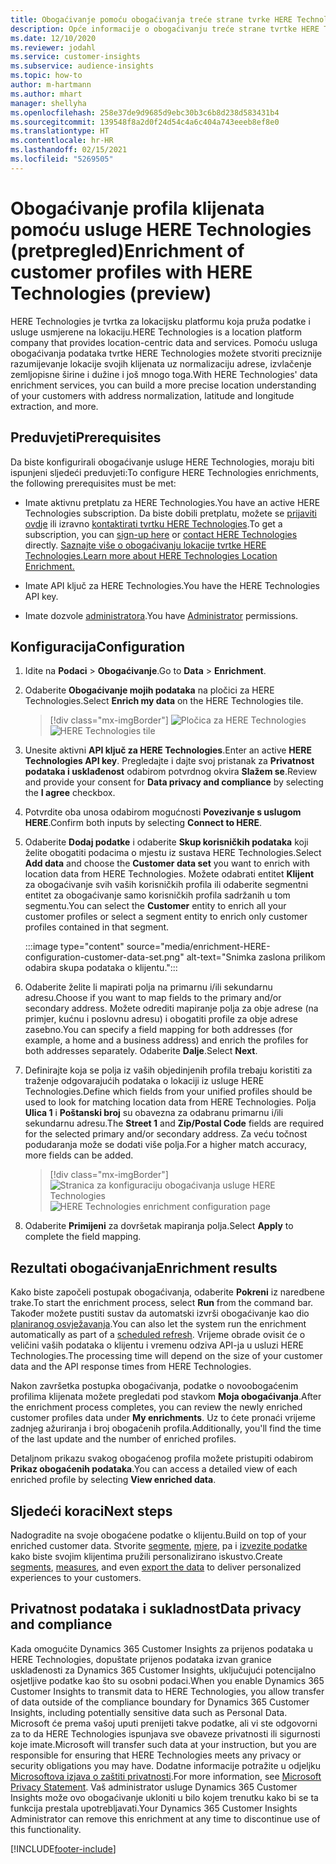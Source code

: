 ```yaml
---
title: Obogaćivanje pomoću obogaćivanja treće strane tvrke HERE Technologies
description: Opće informacije o obogaćivanju treće strane tvrtke HERE Technologies.
ms.date: 12/10/2020
ms.reviewer: jodahl
ms.service: customer-insights
ms.subservice: audience-insights
ms.topic: how-to
author: m-hartmann
ms.author: mhart
manager: shellyha
ms.openlocfilehash: 258e37de9d9685d9ebc30b3c6b8d238d583431b4
ms.sourcegitcommit: 139548f8a2d0f24d54c4a6c404a743eeeb8ef8e0
ms.translationtype: HT
ms.contentlocale: hr-HR
ms.lasthandoff: 02/15/2021
ms.locfileid: "5269505"
---
```

# <a name="enrichment-of-customer-profiles-with-here-technologies-preview"></a><span data-ttu-id="fb287-103">Obogaćivanje profila klijenata pomoću usluge HERE Technologies (pretpregled)</span><span class="sxs-lookup"><span data-stu-id="fb287-103">Enrichment of customer profiles with HERE Technologies (preview)</span></span>

<span data-ttu-id="fb287-104">HERE Technologies je tvrtka za lokacijsku platformu koja pruža podatke i usluge usmjerene na lokaciju.</span><span class="sxs-lookup"><span data-stu-id="fb287-104">HERE Technologies is a location platform company that provides location-centric data and services.</span></span> <span data-ttu-id="fb287-105">Pomoću usluga obogaćivanja podataka tvrtke HERE Technologies možete stvoriti preciznije razumijevanje lokacije svojih klijenata uz normalizaciju adrese, izvlačenje zemljopisne širine i dužine i još mnogo toga.</span><span class="sxs-lookup"><span data-stu-id="fb287-105">With HERE Technologies' data enrichment services, you can build a more precise location understanding of your customers with address normalization, latitude and longitude extraction, and more.</span></span>

## <a name="prerequisites"></a><span data-ttu-id="fb287-106">Preduvjeti</span><span class="sxs-lookup"><span data-stu-id="fb287-106">Prerequisites</span></span>

<span data-ttu-id="fb287-107">Da biste konfigurirali obogaćivanje usluge HERE Technologies, moraju biti ispunjeni sljedeći preduvjeti:</span><span class="sxs-lookup"><span data-stu-id="fb287-107">To configure HERE Technologies enrichments, the following prerequisites must be met:</span></span>

- <span data-ttu-id="fb287-108">Imate aktivnu pretplatu za HERE Technologies.</span><span class="sxs-lookup"><span data-stu-id="fb287-108">You have an active HERE Technologies subscription.</span></span> <span data-ttu-id="fb287-109">Da biste dobili pretplatu, možete se [prijaviti ovdje](https://developer.here.com/sign-up?utm_medium=referral&utm_source=Microsoft-Dynamics-CI&create=Freemium-Basic) ili izravno [kontaktirati tvrtku HERE Technologies](https://developer.here.com/help?utm_medium=referral&utm_source=Microsoft-Dynamics-CI#how-can-we-help-you).</span><span class="sxs-lookup"><span data-stu-id="fb287-109">To get a subscription, you can [sign-up here](https://developer.here.com/sign-up?utm_medium=referral&utm_source=Microsoft-Dynamics-CI&create=Freemium-Basic) or [contact HERE Technologies](https://developer.here.com/help?utm_medium=referral&utm_source=Microsoft-Dynamics-CI#how-can-we-help-you) directly.</span></span> [<span data-ttu-id="fb287-110">Saznajte više o obogaćivanju lokacije tvrtke HERE Technologies.</span><span class="sxs-lookup"><span data-stu-id="fb287-110">Learn more about HERE Technologies Location Enrichment.</span></span>](https://developer.here.com/location-enrichment?cid=Dev-MicrosoftDynamics-DB-0-Dev-&utm_source=MicrosoftDynamics&utm_medium=referral&utm_campaign=Online_Dev_ReferralMicrosoft)

- <span data-ttu-id="fb287-111">Imate API ključ za HERE Technologies.</span><span class="sxs-lookup"><span data-stu-id="fb287-111">You have the HERE Technologies API key.</span></span>

- <span data-ttu-id="fb287-112">Imate dozvole [administratora](permissions.md#administrator).</span><span class="sxs-lookup"><span data-stu-id="fb287-112">You have [Administrator](permissions.md#administrator) permissions.</span></span>

## <a name="configuration"></a><span data-ttu-id="fb287-113">Konfiguracija</span><span class="sxs-lookup"><span data-stu-id="fb287-113">Configuration</span></span>

1. <span data-ttu-id="fb287-114">Idite na **Podaci** > **Obogaćivanje**.</span><span class="sxs-lookup"><span data-stu-id="fb287-114">Go to **Data** > **Enrichment**.</span></span>

1. <span data-ttu-id="fb287-115">Odaberite **Obogaćivanje mojih podataka** na pločici za HERE Technologies.</span><span class="sxs-lookup"><span data-stu-id="fb287-115">Select **Enrich my data** on the HERE Technologies tile.</span></span>

   > [!div class="mx-imgBorder"]
   > <span data-ttu-id="fb287-116">![Pločica za HERE Technologies](media/HERE-tile.png "Pločica za HERE Technologies")</span><span class="sxs-lookup"><span data-stu-id="fb287-116">![HERE Technologies tile](media/HERE-tile.png "HERE Technologies tile")</span></span>

1. <span data-ttu-id="fb287-117">Unesite aktivni **API ključ za HERE Technologies**.</span><span class="sxs-lookup"><span data-stu-id="fb287-117">Enter an active **HERE Technologies API key**.</span></span> <span data-ttu-id="fb287-118">Pregledajte i dajte svoj pristanak za **Privatnost podataka i usklađenost** odabirom potvrdnog okvira **Slažem se**.</span><span class="sxs-lookup"><span data-stu-id="fb287-118">Review and provide your consent for **Data privacy and compliance** by selecting the **I agree** checkbox.</span></span> 

1. <span data-ttu-id="fb287-119">Potvrdite oba unosa odabirom mogućnosti **Povezivanje s uslugom HERE**.</span><span class="sxs-lookup"><span data-stu-id="fb287-119">Confirm both inputs by selecting **Connect to HERE**.</span></span>

1.  <span data-ttu-id="fb287-120">Odaberite **Dodaj podatke** i odaberite **Skup korisničkih podataka** koji želite obogatiti podacima o mjestu iz sustava HERE Technologies.</span><span class="sxs-lookup"><span data-stu-id="fb287-120">Select **Add data** and choose the **Customer data set** you want to enrich with location data from HERE Technologies.</span></span> <span data-ttu-id="fb287-121">Možete odabrati entitet **Klijent** za obogaćivanje svih vaših korisničkih profila ili odaberite segmentni entitet za obogaćivanje samo korisničkih profila sadržanih u tom segmentu.</span><span class="sxs-lookup"><span data-stu-id="fb287-121">You can select the **Customer** entity to enrich all your customer profiles or select a segment entity to enrich only customer profiles contained in that segment.</span></span>

    :::image type="content" source="media/enrichment-HERE-configuration-customer-data-set.png" alt-text="Snimka zaslona prilikom odabira skupa podataka o klijentu.":::

1. <span data-ttu-id="fb287-123">Odaberite želite li mapirati polja na primarnu i/ili sekundarnu adresu.</span><span class="sxs-lookup"><span data-stu-id="fb287-123">Choose if you want to map fields to the primary and/or secondary address.</span></span> <span data-ttu-id="fb287-124">Možete odrediti mapiranje polja za obje adrese (na primjer, kućnu i poslovnu adresu) i obogatiti profile za obje adrese zasebno.</span><span class="sxs-lookup"><span data-stu-id="fb287-124">You can specify a field mapping for both addresses (for example, a home and a business address) and enrich the profiles for both addresses separately.</span></span> <span data-ttu-id="fb287-125">Odaberite **Dalje**.</span><span class="sxs-lookup"><span data-stu-id="fb287-125">Select **Next**.</span></span>

1. <span data-ttu-id="fb287-126">Definirajte koja se polja iz vaših objedinjenih profila trebaju koristiti za traženje odgovarajućih podataka o lokaciji iz usluge HERE Technologies.</span><span class="sxs-lookup"><span data-stu-id="fb287-126">Define which fields from your unified profiles should be used to look for matching location data from HERE Technologies.</span></span> <span data-ttu-id="fb287-127">Polja **Ulica 1** i **Poštanski broj** su obavezna za odabranu primarnu i/ili sekundarnu adresu.</span><span class="sxs-lookup"><span data-stu-id="fb287-127">The **Street 1** and **Zip/Postal Code** fields are required for the selected primary and/or secondary address.</span></span> <span data-ttu-id="fb287-128">Za veću točnost podudaranja može se dodati više polja.</span><span class="sxs-lookup"><span data-stu-id="fb287-128">For a higher match accuracy, more fields can be added.</span></span>

   > [!div class="mx-imgBorder"]
   > <span data-ttu-id="fb287-129">![Stranica za konfiguraciju obogaćivanja usluge HERE Technologies](media/enrichment-HERE-configuration.png "Stranica za konfiguraciju obogaćivanja usluge HERE Technologies")</span><span class="sxs-lookup"><span data-stu-id="fb287-129">![HERE Technologies enrichment configuration page](media/enrichment-HERE-configuration.png "HERE Technologies enrichment configuration page")</span></span>

1. <span data-ttu-id="fb287-130">Odaberite **Primijeni** za dovršetak mapiranja polja.</span><span class="sxs-lookup"><span data-stu-id="fb287-130">Select **Apply** to complete the field mapping.</span></span>

## <a name="enrichment-results"></a><span data-ttu-id="fb287-131">Rezultati obogaćivanja</span><span class="sxs-lookup"><span data-stu-id="fb287-131">Enrichment results</span></span>

<span data-ttu-id="fb287-132">Kako biste započeli postupak obogaćivanja, odaberite **Pokreni** iz naredbene trake.</span><span class="sxs-lookup"><span data-stu-id="fb287-132">To start the enrichment process, select **Run** from the command bar.</span></span> <span data-ttu-id="fb287-133">Također možete pustiti sustav da automatski izvrši obogaćivanje kao dio [ planiranog osvježavanja](system.md#schedule-tab).</span><span class="sxs-lookup"><span data-stu-id="fb287-133">You can also let the system run the enrichment automatically as part of a [scheduled refresh](system.md#schedule-tab).</span></span> <span data-ttu-id="fb287-134">Vrijeme obrade ovisit će o veličini vaših podataka o klijentu i vremenu odziva API-ja u usluzi HERE Technologies.</span><span class="sxs-lookup"><span data-stu-id="fb287-134">The processing time will depend on the size of your customer data and the API response times from HERE Technologies.</span></span>

<span data-ttu-id="fb287-135">Nakon završetka postupka obogaćivanja, podatke o novoobogaćenim profilima klijenata možete pregledati pod stavkom **Moja obogaćivanja**.</span><span class="sxs-lookup"><span data-stu-id="fb287-135">After the enrichment process completes, you can review the newly enriched customer profiles data under **My enrichments**.</span></span> <span data-ttu-id="fb287-136">Uz to ćete pronaći vrijeme zadnjeg ažuriranja i broj obogaćenih profila.</span><span class="sxs-lookup"><span data-stu-id="fb287-136">Additionally, you'll find the time of the last update and the number of enriched profiles.</span></span>

<span data-ttu-id="fb287-137">Detaljnom prikazu svakog obogaćenog profila možete pristupiti odabirom **Prikaz obogaćenih podataka**.</span><span class="sxs-lookup"><span data-stu-id="fb287-137">You can access a detailed view of each enriched profile by selecting **View enriched data**.</span></span>

## <a name="next-steps"></a><span data-ttu-id="fb287-138">Sljedeći koraci</span><span class="sxs-lookup"><span data-stu-id="fb287-138">Next steps</span></span>

<span data-ttu-id="fb287-139">Nadogradite na svoje obogaćene podatke o klijentu.</span><span class="sxs-lookup"><span data-stu-id="fb287-139">Build on top of your enriched customer data.</span></span> <span data-ttu-id="fb287-140">Stvorite [segmente](segments.md), [mjere](measures.md), pa i [izvezite podatke](export-destinations.md) kako biste svojim klijentima pružili personalizirano iskustvo.</span><span class="sxs-lookup"><span data-stu-id="fb287-140">Create [segments](segments.md), [measures](measures.md), and even [export the data](export-destinations.md) to deliver personalized experiences to your customers.</span></span>

## <a name="data-privacy-and-compliance"></a><span data-ttu-id="fb287-141">Privatnost podataka i sukladnost</span><span class="sxs-lookup"><span data-stu-id="fb287-141">Data privacy and compliance</span></span>

<span data-ttu-id="fb287-142">Kada omogućite Dynamics 365 Customer Insights za prijenos podataka u HERE Technologies, dopuštate prijenos podataka izvan granice usklađenosti za Dynamics 365 Customer Insights, uključujući potencijalno osjetljive podatke kao što su osobni podaci.</span><span class="sxs-lookup"><span data-stu-id="fb287-142">When you enable Dynamics 365 Customer Insights to transmit data to HERE Technologies, you allow transfer of data outside of the compliance boundary for Dynamics 365 Customer Insights, including potentially sensitive data such as Personal Data.</span></span> <span data-ttu-id="fb287-143">Microsoft će prema vašoj uputi prenijeti takve podatke, ali vi ste odgovorni za to da HERE Technologies ispunjava sve obaveze privatnosti ili sigurnosti koje imate.</span><span class="sxs-lookup"><span data-stu-id="fb287-143">Microsoft will transfer such data at your instruction, but you are responsible for ensuring that HERE Technologies meets any privacy or security obligations you may have.</span></span> <span data-ttu-id="fb287-144">Dodatne informacije potražite u odjeljku [Microsoftova izjava o zaštiti privatnosti](https://go.microsoft.com/fwlink/?linkid=396732).</span><span class="sxs-lookup"><span data-stu-id="fb287-144">For more information, see [Microsoft Privacy Statement](https://go.microsoft.com/fwlink/?linkid=396732).</span></span>
<span data-ttu-id="fb287-145">Vaš administrator usluge Dynamics 365 Customer Insights može ovo obogaćivanje ukloniti u bilo kojem trenutku kako bi se ta funkcija prestala upotrebljavati.</span><span class="sxs-lookup"><span data-stu-id="fb287-145">Your Dynamics 365 Customer Insights Administrator can remove this enrichment at any time to discontinue use of this functionality.</span></span>


[!INCLUDE[footer-include](../includes/footer-banner.md)]